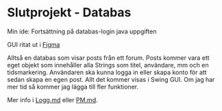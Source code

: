# Slutprojekt - Databas

Min ide: Fortsättning på databas-login java uppgiften

GUI ritat ut i [Figma](https://www.figma.com/file/pUN0oFfNOED2i6mp0Zh7OZ/prg2-slutprojekt?node-id=0%3A1&t=55ccjZPlMn5sCcDZ-1)

Alltså en databas som visar posts från ett forum. Posts kommer vara ett eget objekt som innehåller 
alla Strings som titel, användare, mm och en tidsmarkering. Användaren ska kunna logga in eller skapa konto 
för att sedan skapa en egen post. Allt det kommer visas i Swing GUI. Om jag har mer tid så kommer jag lägga 
till fler funktioner. 

Mer info i [Logg.md](docs/Logg.md) eller [PM.md](docs/Logg.md). 